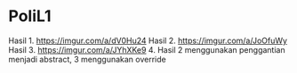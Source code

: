 # PoliL1
Hasil 1. https://imgur.com/a/dV0Hu24
Hasil 2. https://imgur.com/a/JoOfuWy
Hasil 3. https://imgur.com/a/JYhXKe9
4. Hasil 2 menggunakan penggantian menjadi abstract, 3 menggunakan override
